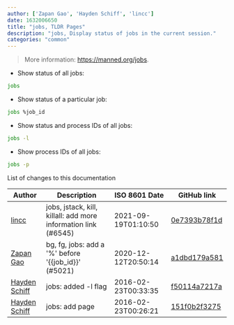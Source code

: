 ```yaml
---
author: ['Zapan Gao', 'Hayden Schiff', 'lincc']
date: 1632006650
title: "jobs, TLDR Pages"
description: "jobs, Display status of jobs in the current session."
categories: "common"
---
```

> More information: <https://manned.org/jobs>.

- Show status of all jobs:

```bash
jobs
```

- Show status of a particular job:

```bash
jobs %job_id
```

- Show status and process IDs of all jobs:

```bash
jobs -l
```

- Show process IDs of all jobs:

```bash
jobs -p
```
List of changes to this documentation


Author | Description | ISO 8601 Date | GitHub link
------|-----|-----|-----
[lincc](mailto:46962923+blueskyson@users.noreply.github.com) | jobs, jstack, kill, killall: add more information link (#6545) | 2021-09-19T01:10:50 | [0e7393b78f1d](https://github.com/tldr-pages/tldr/commit/0e7393b78f1db36b5dfb377b3062c6b551a69e58)
[Zapan Gao](mailto:g0ne150@hotmail.com) | bg, fg, jobs: add a '%' before '{{job_id}}' (#5021) | 2020-12-12T20:50:14 | [a1dbd179a581](https://github.com/tldr-pages/tldr/commit/a1dbd179a5810f9e812d79db1765e9c3a525d338)
[Hayden Schiff](mailto:oxguy3@gmail.com) | jobs: added -l flag | 2016-02-23T00:33:35 | [f50114a7217a](https://github.com/tldr-pages/tldr/commit/f50114a7217af752eb372f7c1f7306a3bbeacf08)
[Hayden Schiff](mailto:oxguy3@gmail.com) | jobs: add page | 2016-02-23T00:26:21 | [151f0b2f3275](https://github.com/tldr-pages/tldr/commit/151f0b2f32752eaa0e99ad0f2109f83d72c34df3)

